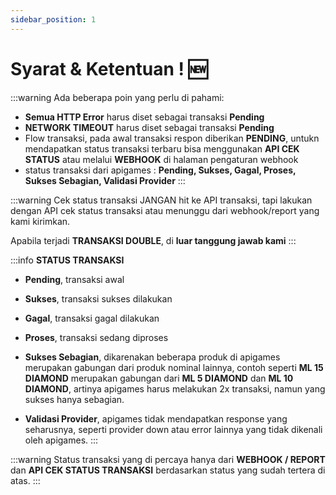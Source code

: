 ```yaml
---
sidebar_position: 1
---
```


# Syarat & Ketentuan ! 🆕

:::warning
Ada beberapa poin yang perlu di pahami:
- **Semua HTTP Error** harus diset sebagai transaksi **Pending**
- **NETWORK TIMEOUT** harus diset sebagai transaksi **Pending**
- Flow transaksi, pada awal transaksi respon diberikan **PENDING**, untukn mendapatkan status transaksi  terbaru bisa menggunakan **API CEK STATUS** atau melalui **WEBHOOK** di halaman pengaturan webhook
- status transaksi dari apigames : **Pending, Sukses,  Gagal, Proses, Sukses Sebagian, Validasi Provider**
:::



:::warning
Cek status transaksi JANGAN hit ke API transaksi, tapi lakukan dengan API cek status transaksi atau menunggu dari webhook/report yang kami kirimkan.

Apabila terjadi **TRANSAKSI DOUBLE**, di **luar tanggung jawab kami**
:::

:::info
**STATUS TRANSAKSI**

- **Pending**, transaksi awal

- **Sukses**, transaksi sukses dilakukan

- **Gagal**, transaksi gagal dilakukan

- **Proses**, transaksi sedang diproses

- **Sukses Sebagian**, dikarenakan beberapa produk di apigames merupakan gabungan dari produk nominal lainnya, contoh seperti **ML 15 DIAMOND** merupakan gabungan dari **ML 5 DIAMOND** dan **ML 10 DIAMOND**, artinya apigames harus melakukan 2x transaksi, namun yang sukses hanya sebagian.

- **Validasi Provider**, apigames tidak mendapatkan response yang seharusnya, seperti provider down atau error lainnya yang tidak dikenali oleh apigames.
:::

:::warning
Status transaksi yang di percaya hanya dari **WEBHOOK / REPORT** dan **API CEK STATUS TRANSAKSI** berdasarkan status yang sudah tertera di atas.
:::

